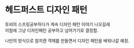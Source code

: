 <h1>헤드퍼스트 디자인 패턴</h1>

토비의 스프링공부하다가 계속 디자인 패턴 이야기 나오길래</br>
이참에 그냥 디자인패턴 공부하고 넘어가기로 결정함.

나만의 방식으로 참치캔 객체를 만들면서 디자인 패턴을 배워나갈 예정.
